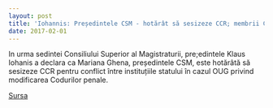 ```yaml
---
layout: post
title: 'Iohannis: Președintele CSM - hotărât să sesizeze CCR; membrii Consiliului sunt solidari în acest demers'
date: 2017-02-01
---
```


In urma sedintei Consiliului Superior al Magistraturii, pre;edintele Klaus Iohanis a declara ca Mariana Ghena, președintele CSM, este hotărâtă să sesizeze CCR pentru conflict între instituțiile statului în cazul OUG privind modificarea Codurilor penale.


[Sursa](http://www.agerpres.ro/justitie/2017/02/01/alerta-presedintele-iohannis-participa-la-sedinta-csm-08-49-34)
